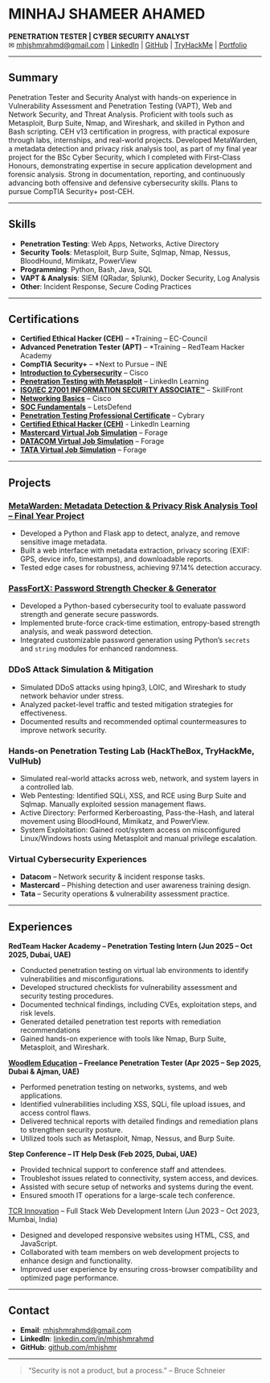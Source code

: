 # MINHAJ SHAMEER AHAMED

**PENETRATION TESTER | CYBER SECURITY ANALYST**  
✉ mhjshmrahmd@gmail.com | [LinkedIn](https://linkedin.com/in/mhjshmrahmd) | [GitHub](https://github.com/mhjshmr) | [TryHackMe](https://tryhackme.com/p/mhj.shmr) | [Portfolio](https://mhjshmr.github.io/mhjshmr.io/)

---

## Summary

Penetration Tester and Security Analyst with hands-on experience in Vulnerability Assessment and Penetration
Testing (VAPT), Web and Network Security, and Threat Analysis. Proficient with tools such as Metasploit, Burp
Suite, Nmap, and Wireshark, and skilled in Python and Bash scripting. CEH v13 certification in progress, with
practical exposure through labs, internships, and real-world projects. Developed MetaWarden, a metadata
detection and privacy risk analysis tool, as part of my final year project for the BSc Cyber Security, which I
completed with First-Class Honours, demonstrating expertise in secure application development and forensic
analysis. Strong in documentation, reporting, and continuously advancing both offensive and defensive
cybersecurity skills. Plans to pursue CompTIA Security+ post-CEH.


---

## Skills

- **Penetration Testing**: Web Apps, Networks, Active Directory
- **Security Tools**: Metasploit, Burp Suite, Sqlmap, Nmap, Nessus, BloodHound, Mimikatz, PowerView
- **Programming**: Python, Bash, Java, SQL
- **VAPT & Analysis**: SIEM (QRadar, Splunk), Docker Security, Log Analysis
- **Other**: Incident Response, Secure Coding Practices

---

## Certifications

- **Certified Ethical Hacker (CEH)** – *Training – EC-Council
- **Advanced Penetration Tester (APT)** – *Training – RedTeam Hacker Academy
- **CompTIA Security+** – *Next to Pursue – INE 
- **[Introduction to Cybersecurity](https://github.com/mhjshmr/mhjshmr.github.io/blob/main/Certificates/Introduction%20to%20Cybersecurity.pdf)** – Cisco
- **[Penetration Testing with Metasploit](https://github.com/mhjshmr/mhjshmr.github.io/blob/main/Certificates/Penetration%20Testing%20with%20Metasploit.jpg)** – LinkedIn Learning
- **[ISO/IEC 27001 INFORMATION SECURITY ASSOCIATE™](https://github.com/mhjshmr/mhjshmr.io/blob/main/Certificates/SkillFront-ISO%2027001.pdf)** – SkillFront
- **[Networking Basics](https://github.com/mhjshmr/mhjshmr.github.io/blob/main/Certificates/Networking%20Basics.pdf)** – Cisco
- **[SOC Fundamentals](https://github.com/mhjshmr/mhjshmr.github.io/blob/main/Certificates/SOC%20Fundamentals.png)** – LetsDefend
- **[Penetration Testing Professional Certificate](https://github.com/mhjshmr/mhjshmr.github.io/blob/main/Certificates/Penetration%20Testing%20Professional%20Certificate%20by%20Cybrary.jpg)** – Cybrary
- **[Certified Ethical Hacker (CEH)](https://github.com/mhjshmr/mhjshmr.io/blob/main/Certificates/Certified%20Ethical%20Hacker%20(CEH).jpg)** - LinkedIn Learning
- **[Mastercard Virtual Job Simulation](https://github.com/mhjshmr/mhjshmr.github.io/blob/main/Certificates/MasterCard-%20Completion%20Certificate.pdf)** – Forage
- **[DATACOM Virtual Job Simulation](https://github.com/mhjshmr/mhjshmr.github.io/blob/main/Certificates/Datacom%20-%20Completion%20Certificate.pdf)** – Forage
- **[TATA Virtual Job Simulation](https://github.com/mhjshmr/mhjshmr.github.io/blob/main/Certificates/Tata-%20Completion%20Certificate.pdf)** – Forage
  
---

## Projects

### [MetaWarden: Metadata Detection & Privacy Risk Analysis Tool – Final Year Project](https://github.com/mhjshmr/MetaWarden)
- Developed a Python and Flask app to detect, analyze, and remove sensitive image metadata.
- Built a web interface with metadata extraction, privacy scoring (EXIF: GPS, device info, timestamps), and downloadable reports.
- Tested edge cases for robustness, achieving 97.14% detection accuracy.

### [PassFortX: Password Strength Checker & Generator](https://github.com/mhjshmr/PassFortX)
- Developed a Python-based cybersecurity tool to evaluate password strength and generate secure passwords.
- Implemented brute-force crack-time estimation, entropy-based strength analysis, and weak password detection.
- Integrated customizable password generation using Python’s `secrets` and `string` modules for enhanced randomness.

### DDoS Attack Simulation & Mitigation
- Simulated DDoS attacks using hping3, LOIC, and Wireshark to study network behavior under stress.
- Analyzed packet-level traffic and tested mitigation strategies for effectiveness.
- Documented results and recommended optimal countermeasures to improve network security.

### Hands-on Penetration Testing Lab (HackTheBox, TryHackMe, VulHub)
- Simulated real-world attacks across web, network, and system layers in a controlled lab.
- Web Pentesting: Identified SQLi, XSS, and RCE using Burp Suite and Sqlmap. Manually exploited session management flaws.
- Active Directory: Performed Kerberoasting, Pass-the-Hash, and lateral movement using BloodHound, Mimikatz, and PowerView.
- System Exploitation: Gained root/system access on misconfigured Linux/Windows hosts using Metasploit and manual privilege escalation.

### Virtual Cybersecurity Experiences
- **Datacom** – Network security & incident response tasks.
- **Mastercard** – Phishing detection and user awareness training design.
- **Tata** – Security operations & vulnerability assessment practice.

---

## Experiences

**RedTeam Hacker Academy – Penetration Testing Intern (Jun 2025 – Oct 2025, Dubai, UAE)**

- Conducted penetration testing on virtual lab environments to identify vulnerabilities and misconfigurations.
- Developed structured checklists for vulnerability assessment and security testing procedures.
- Documented technical findings, including CVEs, exploitation steps, and risk levels.
- Generated detailed penetration test reports with remediation recommendations
- Gained hands-on experience with tools like Nmap, Burp Suite, Metasploit, and Wireshark.

**[Woodlem Education](https://github.com/mhjshmr/mhjshmr.github.io/blob/main/Certificates/Freelance%20Experience%20%40%20WoodlemEd.pdf) – Freelance Penetration Tester (Apr 2025 – Sep 2025, Dubai & Ajman, UAE)** 

- Performed penetration testing on networks, systems, and web applications.
- Identified vulnerabilities including XSS, SQLi, file upload issues, and access control flaws.
- Delivered technical reports with detailed findings and remediation plans to strengthen security posture.
- Utilized tools such as Metasploit, Nmap, Nessus, and Burp Suite.

**Step Conference – IT Help Desk (Feb 2025, Dubai, UAE)**  
- Provided technical support to conference staff and attendees.
- Troubleshot issues related to connectivity, system access, and devices.
- Assisted with secure setup of networks and systems during the event.
- Ensured smooth IT operations for a large-scale tech conference.

[TCR Innovation](https://github.com/mhjshmr/mhjshmr.github.io/blob/main/Certificates/TCR%20Internship%20Completion%20Certificate.jpg) – Full Stack Web Development Intern (Jun 2023 – Oct 2023, Mumbai, India)

- Designed and developed responsive websites using HTML, CSS, and JavaScript.
- Collaborated with team members on web development projects to enhance design and functionality.
- Improved user experience by ensuring cross-browser compatibility and optimized page performance.
---

## Contact

- **Email**: mhjshmrahmd@gmail.com  
- **LinkedIn**: [linkedin.com/in/mhjshmrahmd](https://linkedin.com/in/mhjshmrahmd)  
- **GitHub**: [github.com/mhjshmr](https://github.com/mhjshmr)

---

> “Security is not a product, but a process.” – Bruce Schneier
